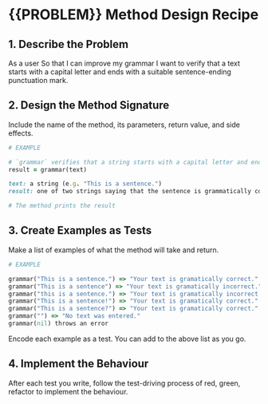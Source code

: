 # {{PROBLEM}} Method Design Recipe


## 1. Describe the Problem

As a user
So that I can improve my grammar
I want to verify that a text starts with a capital letter and ends with a suitable sentence-ending punctuation mark.



## 2. Design the Method Signature
Include the name of the method, its parameters, return value, and side effects.

```ruby
# EXAMPLE

# `grammar` verifies that a string starts with a capital letter and ends with a sentence-ending punctuation mark.
result = grammar(text)

text: a string (e.g. "This is a sentence.")
result: one of two strings saying that the sentence is grammatically correct or not.

# The method prints the result
```

## 3. Create Examples as Tests

Make a list of examples of what the method will take and return.

```ruby
# EXAMPLE

grammar("This is a sentence.") => "Your text is gramatically correct."
grammar("This is a sentence") => "Your text is gramatically incorrect."
grammar("this is a sentence.") => "Your text is gramatically incorrect."
grammar("This is a sentence!") => "Your text is gramatically correct."
grammar("This is a sentence?") => "Your text is gramatically correct."
grammar("") => "No text was entered."
grammar(nil) throws an error
```

Encode each example as a test. You can add to the above list as you go.



## 4. Implement the Behaviour

After each test you write, follow the test-driving process of red, green, refactor to implement the behaviour.
